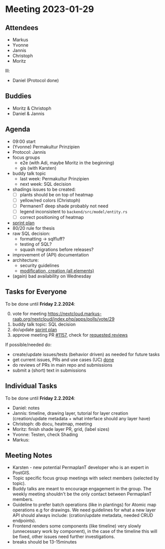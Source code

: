 # Meeting 2023-01-29

## Attendees

- Markus
- Yvonne
- Jannis
- Christoph
- Moritz

Ill:

- Daniel (Protocol done)

## Buddies

- Moritz & Christoph
- Daniel & Jannis

## Agenda

- 09:00 start
- (Yvonne) Permakultur Prinzipien
- Protocol: Jannis
- focus groups
  - e2e (with Adi, maybe Moritz in the beginning)
  - gis (with Karsten)
- buddy talk topic
  - last week: Permakultur Prinzipien
  - next week: SQL decision
- shadings issues to be created:
  - [ ] plants should be on top of heatmap
  - [ ] yellow/red colors (Christoph)
  - [ ] PermanenT deep shade probably not need
  - [ ] legend inconsistent to `backend/src/model/entity.rs`
  - [ ] correct positioning of heatmap
- [sprint plan](https://project.permaplant.net)
- 80/20 rule for thesis
- raw SQL decision:
  - formatting -> sqlfluff?
  - testing of SQL?
  - squash migrations before releases?
- improvement of (API) documentation
- architecture:
  - security guidelines
  - [modification, creation (all elements)](https://issues.permaplant.net/1168)
- (again) bad availability on Wednesday

## Tasks for Everyone

To be done until **Friday 2.2.2024**:

0. vote for meeting https://nextcloud.markus-raab.org/nextcloud/index.php/apps/polls/vote/29
1. buddy talk topic: SQL decision
2. do/update [sprint plan](https://project.permaplant.net)
3. approve meeting PR [#1157](https://pull.permaplant.net/1174/files),
   check for [requested reviews](https://pulls.permaplant.net/?q=is%3Aopen+user-review-requested%3A%40me)

If possible/needed do:

- create/update issues/tests (behavior driven) as needed for future tasks
- get current issues, PRs and use cases (UC) [done](../usecases/README.md)
- do reviews of PRs in main repo and submissions
- submit a (short) text in submissions

## Individual Tasks

To be done until **Friday 2.2.2024**:

- Daniel: notes
- Jannis: timeline, drawing layer, tutorial for layer creation (creation/update metadata + what interface should any layer have)
- Christoph: db docu, heatmap, meeting
- Moritz: finish shade layer PR, grid, (label sizes)
- Yvonne: Testen, check Shading
- Markus:

## Meeting Notes

- Karsten - new potential PermaplanT developer who is an expert in PostGIS.
- Topic specific focus group meetings with select members (selected by topic).
- Buddy talks are meant to encourage engagement in the group. The weekly meeting shouldn't be the only contact between PermaplanT members.
- Guideline to prefer batch operations (like in plantings) for Atomic map operations e.g for drawings. We need guidelines for what a new layer API should always include: (cration/update metadata, needed CRUD endpoints).
- Frontend renders some components (like timeline) very slowly (unnecessary work by component), in the case of the timeline this will be fixed, other issues need further investigations.
- breaks should be 13-15minutes
